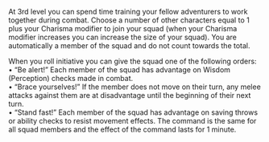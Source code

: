 At 3rd level you can spend time training your fellow adventurers to work together during combat. Choose a number of other characters equal to 1 plus your Charisma modifier to join your squad (when your Charisma modifier increases you can increase the size of your squad). You are automatically a member of the squad and do not count towards the total.

When you roll initiative you can give the squad one of the following orders:  
• “Be alert!” Each member of the squad has advantage on Wisdom (Perception) checks made in combat.  
• “Brace yourselves!” If the member does not move on their turn, any melee attacks against them are at disadvantage until the beginning of their next turn.  
• “Stand fast!” Each member of the squad has advantage on saving throws or ability checks to resist movement effects.
The command is the same for all squad members and the effect of the command lasts for 1 minute.